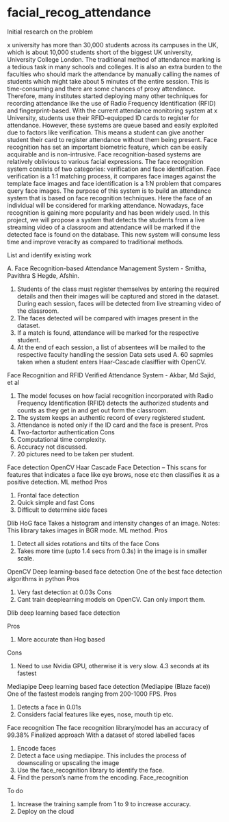 # facial_recog_attendance

Initial research on the problem

x university has more than 30,000 students across its campuses in the UK, which is about 10,000 students short of the biggest UK university, University College London. The traditional method of attendance marking is a tedious task in many schools and colleges. It is also an extra burden to the faculties who should mark the attendance by manually calling the names of students which might take about 5 minutes of the entire session. This is time-consuming and there are some chances of proxy attendance. Therefore, many institutes started deploying many other techniques for recording attendance like the use of Radio Frequency Identification (RFID) and fingerprint-based. With the current attendance monitoring system at x University, students use their RFID-equipped ID cards to register for attendance. However, these systems are queue based and easily exploited due to factors like verification. This means a student can give another student their card to register attendance without them being present. 
Face recognition has set an important biometric feature, which can be easily acquirable and is non-intrusive. Face recognition-based systems are relatively oblivious to various facial expressions. The face recognition system consists of two categories: verification and face identification. Face verification is a 1:1 matching process, it compares face images against the template face images and face identification is a 1:N problem that compares query face images. The purpose of this system is to build an attendance system that is based on face recognition techniques. Here the face of an individual will be considered for marking attendance. Nowadays, face recognition is gaining more popularity and has been widely used.
In this project, we will propose a system that detects the students from a live streaming video of a classroom and attendance will be marked if the detected face is found on the database. This new system will consume less time and improve veracity as compared to traditional methods. 

List and identify existing work

A. Face Recognition-based Attendance Management System - Smitha, Pavithra S Hegde, Afshin. 
1. Students of the class must register themselves by entering the required details and then their images will be captured and stored in the dataset. During each session, faces will be detected from live streaming video of the classroom.
2. The faces detected will be compared with images present in the dataset.
3. If a match is found, attendance will be marked for the respective student.
4. At the end of each session, a list of absentees will be mailed to the respective faculty handling the session
Data sets used
A. 60 sapmles taken when a student enters
      Haar-Cascade clasiffier with OpenCV.

Face Recognition and RFID Verified Attendance System - Akbar, Md Sajid, et al
1. The model focuses on how facial recognition incorporated with Radio Frequency Identification (RFID) detects the authorized students and counts as they get in and get out form the classroom.
2. The system keeps an authentic record of every registered student.
3. Attendance is noted only if the ID card and the face is present. 
Pros 
1.	Two-factortor authentication
Cons
1.	Computational time complexity. 
2.	Accuracy not discussed.
3.	20 pictures need to be taken per student.

Face detection
OpenCV Haar Cascade Face Detection – This scans for features that indicates a face like eye brows, nose etc then classifies it as a positive detection. ML method
Pros
1.	Frontal face detection
2.	Quick simple and fast
Cons
1.	Difficult to determine side faces

Dlib HoG face
Takes a histogram and intensity changes of an image.
Notes: This library takes images in BGR mode. ML method.
Pros
1. Detect all sides rotations and tilts of the face 
Cons
1.	Takes more time (upto 1.4 secs from 0.3s) in the image is in smaller scale.

OpenCV Deep learning-based face detection
One of the best face detection algorithms in python
Pros
1.	Very fast detection at 0.03s
Cons
1.	Cant train deeplearning models on OpenCV. Can only import them.

Dlib deep learning based face detection

Pros
1.	More accurate than Hog based

Cons
1.	Need to use Nvidia GPU, otherwise it is very slow. 4.3 seconds at its fastest

Mediapipe Deep learning based face detection (Mediapipe (Blaze face))
One of the fastest models ranging from 200-1000 FPS.
Pros
1.	Detects a face in 0.01s
2.	Considers facial features like eyes, nose, mouth tip etc.

Face recognition 
The face recognition library/model has an accuracy of 99.38%
Finalized approach
With a dataset of stored labelled faces
1.	Encode faces
2.	Detect a face using mediapipe. This includes the process of downscaling or upscaling the image
3.	Use the face_recognition library to identify the face.
4.	Find the person’s name from the encoding. 
Face_recognition

To do
1.	Increase the training sample from 1 to 9 to increase accuracy.
2.	Deploy on the cloud
